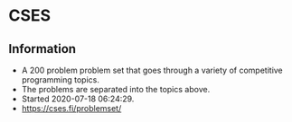# CSES  
## Information  
- A 200 problem problem set that goes through a variety of competitive programming topics. 
- The problems are separated into the topics above.  
- Started 2020-07-18 06:24:29.
- https://cses.fi/problemset/  
